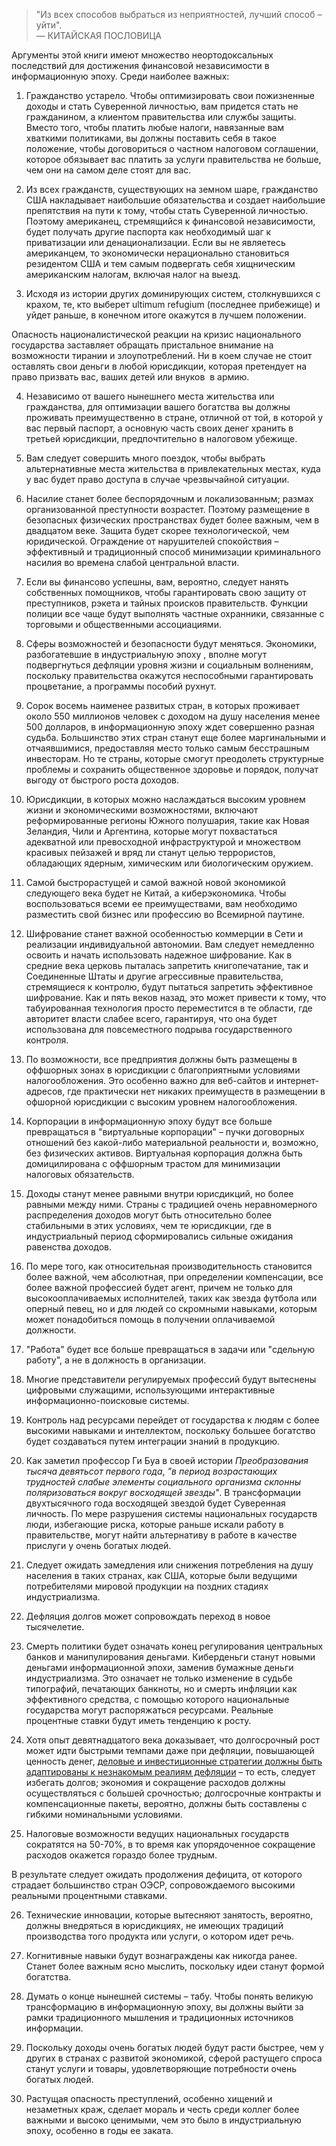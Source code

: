  

<blockquote class="kg-blockquote-alt">"Из всех способов выбраться из неприятностей, лучший способ – уйти".<br/>— КИТАЙСКАЯ ПОСЛОВИЦА</blockquote>

Аргументы этой книги имеют множество неортодоксальных последствий для достижения финансовой независимости в информационную эпоху. Среди наиболее важных:

1. Гражданство устарело. Чтобы оптимизировать свои пожизненные доходы и стать Суверенной личностью, вам придется стать не гражданином, а клиентом правительства или службы защиты. Вместо того, чтобы платить любые налоги, навязанные вам хваткими политиками, вы должны поставить себя в такое положение, чтобы договориться о частном налоговом соглашении, которое обязывает вас платить за услуги правительства не больше, чем они на самом деле стоят для вас.

2. Из всех гражданств, существующих на земном шаре, гражданство США накладывает наибольшие обязательства и создает наибольшие препятствия на пути к тому, чтобы стать Суверенной личностью. Поэтому американец, стремящийся к финансовой независимости, будет получать другие паспорта как необходимый шаг к приватизации или денационализации. Если вы не являетесь американцем, то экономически нерационально становиться резидентом США и тем самым подвергать себя хищническим американским налогам, включая налог на выезд.

3. Исходя из истории других доминирующих систем, столкнувшихся с крахом, те, кто выберет ultimum refugium (последнее прибежище) и уйдет раньше, в конечном итоге окажутся в лучшем положении.

Опасность националистической реакции на кризис национального государства заставляет обращать пристальное внимание на возможности тирании и злоупотреблений. Ни в коем случае не стоит оставлять свои деньги в любой юрисдикции, которая претендует на право призвать вас, ваших детей или внуков &nbsp;в армию.

4. Независимо от вашего нынешнего места жительства или гражданства, для оптимизации вашего богатства вы должны проживать преимущественно в стране, отличной от той, в которой у вас первый паспорт, а основную часть своих денег хранить в третьей юрисдикции, предпочтительно в налоговом убежище.

5. Вам следует совершить много поездок, чтобы выбрать альтернативные места жительства в привлекательных местах, куда у вас будет право доступа в случае чрезвычайной ситуации.

6. Насилие станет более беспорядочным и локализованным; размах организованной преступности возрастет. Поэтому размещение в безопасных физических пространствах будет более важным, чем в двадцатом веке. Защита будет скорее технологической, чем юридической. Ограждение от нарушителей спокойствия – эффективный и традиционный способ минимизации криминального насилия во времена слабой центральной власти.

7. Если вы финансово успешны, вам, вероятно, следует нанять собственных помощников, чтобы гарантировать свою защиту от преступников, рэкета и тайных происков правительств. Функции полиции все чаще будут выполнять частные охранники, связанные с торговыми и общественными ассоциациями.

8. Сферы возможностей и безопасности будут меняться. Экономики, разбогатевшие в индустриальную эпоху , вполне могут подвергнуться дефляции уровня жизни и социальным волнениям, поскольку правительства окажутся неспособными гарантировать процветание, а программы пособий рухнут.

9. Сорок восемь наименее развитых стран, в которых проживает около 550 миллионов человек с доходом на душу населения менее 500 долларов, в информационную эпоху ждет совершенно разная судьба. Большинство этих стран станут еще более маргинальными и отчаявшимися, предоставляя место только самым бесстрашным инвесторам. Но те страны, которые смогут преодолеть структурные проблемы и сохранить общественное здоровье и порядок, получат выгоду от быстрого роста доходов.

10. Юрисдикции, в которых можно наслаждаться высоким уровнем жизни и экономическими возможностями, включают реформированные регионы Южного полушария, такие как Новая Зеландия, Чили и Аргентина, которые могут похвастаться адекватной или превосходной инфраструктурой и множеством красивых пейзажей и вряд ли станут целью террористов, обладающих ядерным, химическим или биологическим оружием.

11. Самой быстрорастущей и самой важной новой экономикой следующего века будет не Китай, а киберэкономика. Чтобы воспользоваться всеми ее преимуществами, вам необходимо разместить свой бизнес или профессию во Всемирной паутине.

12. Шифрование станет важной особенностью коммерции в Сети и реализации индивидуальной автономии. Вам следует немедленно освоить и начать использовать надежное шифрование. Как в средние века церковь пыталась запретить книгопечатание, так и Соединенные Штаты и другие агрессивные правительства, стремящиеся к контролю, будут пытаться запретить эффективное шифрование. Как и пять веков назад, это может привести к тому, что табуированная технология просто переместится в те области, где авторитет власти слабее всего, гарантируя, что она будет использована для повсеместного подрыва государственного контроля.

13. По возможности, все предприятия должны быть размещены в оффшорных зонах в юрисдикции с благоприятными условиями налогообложения. Это особенно важно для веб-сайтов и интернет-адресов, где практически нет никаких преимуществ в размещении в офшорной юрисдикции с высоким уровнем налогообложения.

14. Корпорации в информационную эпоху будут все больше превращаться в "виртуальные корпорации" – пучки договорных отношений без какой-либо материальной реальности и, возможно, без физических активов. Виртуальная корпорация должна быть домицилирована с оффшорным трастом для минимизации налоговых обязательств.

15. Доходы станут менее равными внутри юрисдикций, но более равными между ними. Страны с традицией очень неравномерного распределения доходов могут быть относительно более стабильными в этих условиях, чем те юрисдикции, где в индустриальный период сформировались сильные ожидания равенства доходов.

16. По мере того, как относительная производительность становится более важной, чем абсолютная, при определении компенсации, все более важной профессией будет агент, причем не только для высокооплачиваемых исполнителей, таких как звезда футбола или оперный певец, но и для людей со скромными навыками, которым может понадобиться помощь в получении оплачиваемой должности.

17. "Работа" будет все больше превращаться в задачи или "сдельную работу", а не в должность в организации.

18. Многие представители регулируемых профессий будут вытеснены цифровыми служащими, использующими интерактивные информационно-поисковые системы.

19. Контроль над ресурсами перейдет от государства к людям с более высокими навыками и интеллектом, поскольку большее богатство будет создаваться путем интеграции знаний в продукцию.

20. Как заметил профессор Ги Буа в своей истории _Преобразования тысяча девятьсот первого года_, _"в период возрастающих трудностей слабые элементы социального организма склонны поляризоваться вокруг восходящей звезды"_. В трансформации двухтысячного года восходящей звездой будет Суверенная личность. По мере разрушения системы национальных государств люди, избегающие риска, которые раньше искали работу в правительстве, могут найти альтернативу в работе в качестве прислуги у очень богатых людей.

21. Следует ожидать замедления или снижения потребления на душу населения в таких странах, как США, которые были ведущими потребителями мировой продукции на поздних стадиях индустриализма.

22. Дефляция долгов может сопровождать переход в новое тысячелетие.

23. Смерть политики будет означать конец регулирования центральных банков и манипулирования деньгами. Киберденьги станут новыми деньгами информационной эпохи, заменив бумажные деньги индустриализма. Это означает не только изменение в судьбе типографий, печатающих банкноты, но и смерть инфляции как эффективного средства, с помощью которого национальные государства могут распоряжаться ресурсами. Реальные процентные ставки будут иметь тенденцию к росту.

24. Хотя опыт девятнадцатого века доказывает, что долгосрочный рост может идти быстрыми темпами даже при дефляции, повышающей ценность денег, [деловые и инвестиционные стратегии должны быть адаптированы к незнакомым реалиям дефляции](https://youtu.be/5TBslCsdXTM) – то есть, следует избегать долгов; экономия и сокращение расходов должны осуществляться с большей срочностью; долгосрочные контракты и компенсационные пакеты, вероятно, должны быть составлены с гибкими номинальными условиями.

25. Налоговые возможности ведущих национальных государств сократятся на 50-70%, в то время как упорядоченное сокращение расходов окажется гораздо более трудным.

В результате следует ожидать продолжения дефицита, от которого страдает большинство стран ОЭСР, сопровождаемого высокими реальными процентными ставками.

26. Технические инновации, которые вытесняют занятость, вероятно, должны внедряться в юрисдикциях, не имеющих традиций производства того продукта или услуги, о котором идет речь.

27. Когнитивные навыки будут вознаграждены как никогда ранее. Станет более важным ясно мыслить, поскольку идеи станут формой богатства.

28. Думать о конце нынешней системы – табу. Чтобы понять великую трансформацию в информационную эпоху, вы должны выйти за рамки традиционного мышления и традиционных источников информации.

29. Поскольку доходы очень богатых людей будут расти быстрее, чем у других в странах с развитой экономикой, сферой растущего спроса станут услуги и товары, удовлетворяющие потребности очень богатых людей.

30. Растущая опасность преступлений, особенно хищений и незаметных краж, сделает мораль и честь среди коллег более важными и высоко ценимыми, чем это было в индустриальную эпоху, особенно в годы ее заката.